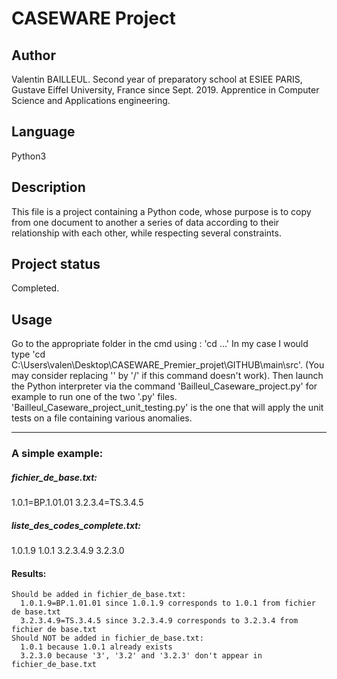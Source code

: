 # CASEWARE Project
## Author
Valentin BAILLEUL. Second year of preparatory school at ESIEE PARIS, Gustave Eiffel University, France since Sept. 2019. Apprentice in Computer Science and Applications engineering.

## Language
Python3

## Description
This file is a project containing a Python code, whose purpose is to copy from one document to another a series of data according to their relationship with each other, while respecting several constraints.

## Project status
Completed.

## Usage
Go to the appropriate folder in the cmd using : 'cd ...'
In my case I would type 'cd C:\Users\valen\Desktop\CASEWARE_Premier_projet\GITHUB\main\src'.
(You may consider replacing '\' by '/' if this command doesn't work).
Then launch the Python interpreter via the command 'Bailleul_Caseware_project.py' for example to run one of the two '.py' files.
'Bailleul_Caseware_project_unit_testing.py' is the one that will apply the unit tests on a file containing various anomalies.

***
### A simple example:

##### fichier_de_base.txt:
1.0.1=BP.1.01.01
3.2.3.4=TS.3.4.5

##### liste_des_codes_complete.txt: 
1.0.1.9
1.0.1
3.2.3.4.9
3.2.3.0

#### Results:
    Should be added in fichier_de_base.txt:
      1.0.1.9=BP.1.01.01 since 1.0.1.9 corresponds to 1.0.1 from fichier de base.txt
      3.2.3.4.9=TS.3.4.5 since 3.2.3.4.9 corresponds to 3.2.3.4 from fichier de base.txt
    Should NOT be added in fichier_de_base.txt:
      1.0.1 because 1.0.1 already exists
      3.2.3.0 because '3', '3.2' and '3.2.3' don't appear in fichier_de_base.txt
